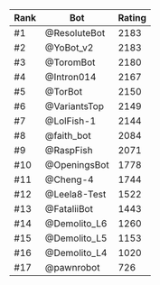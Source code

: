 Rank|Bot|Rating
---|---|---
#1|@ResoluteBot|2183
#2|@YoBot_v2|2183
#3|@ToromBot|2180
#4|@Intron014|2167
#5|@TorBot|2150
#6|@VariantsTop|2149
#7|@LolFish-1|2144
#8|@faith_bot|2084
#9|@RaspFish|2071
#10|@OpeningsBot|1778
#11|@Cheng-4|1744
#12|@Leela8-Test|1522
#13|@FataliiBot|1443
#14|@Demolito_L6|1260
#15|@Demolito_L5|1153
#16|@Demolito_L4|1020
#17|@pawnrobot|726
